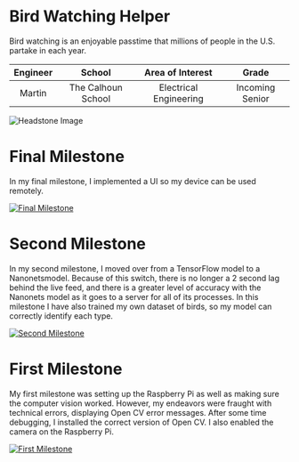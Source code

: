 ﻿# Bird Watching Helper
Bird watching is an enjoyable passtime that millions of people in the U.S. partake in each year. 

| **Engineer** | **School** | **Area of Interest** | **Grade** |
|:--:|:--:|:--:|:--:|
| Martin | The Calhoun School | Electrical Engineering | Incoming Senior

![Headstone Image](![IMG_20210812_161907](https://user-images.githubusercontent.com/78941861/129264658-ce5f9786-0a59-4eab-8a13-ea3de8dec14e.jpg))
  
# Final Milestone
In my final milestone, I implemented a UI so my device can be used remotely.

[![Final Milestone](https://youtu.be/NVnKngwbb3U )](https://youtu.be/NVnKngwbb3U "Final Milestone")

# Second Milestone
In my second milestone, I moved over from a TensorFlow model to a Nanonetsmodel. Because of this switch, there is no longer a 2 second lag behind the live feed, and there is a greater level of accuracy with the Nanonets model as it goes to a server for all of its processes. In this milestone I have also trained my own dataset of birds, so my model can correctly identify each type.

[![Second Milestone](https://cdn.discordapp.com/attachments/369201624834375692/875097072200712192/IMG_20210811_152235.jpg)](https://www.youtube.com/watch?v=ASZvPjzd0L0 "Second Milestone")
# First Milestone
My first milestone was setting up the Raspberry Pi as well as making sure the computer vision worked. However, my endeavors were fraught with technical errors, displaying Open CV error messages. After some time debugging, I installed the correct version of Open CV. I also enabled the camera on the Raspberry Pi.

[![First Milestone](https://user-images.githubusercontent.com/78941861/128244086-b936942a-267b-4a61-a1d4-e33e8daaed22.png)
](https://youtu.be/SK4YykPKFP8 "First Milestone")
